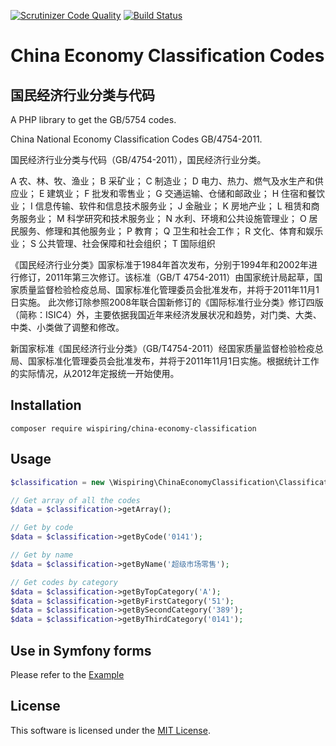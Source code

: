 [![Scrutinizer Code Quality](https://scrutinizer-ci.com/g/wispiring/China-Economy-Classification/badges/quality-score.png?b=master)](https://scrutinizer-ci.com/g/wispiring/China-Economy-Classification/?branch=master)
[![Build Status](https://scrutinizer-ci.com/g/wispiring/China-Economy-Classification/badges/build.png?b=master)](https://scrutinizer-ci.com/g/wispiring/China-Economy-Classification/build-status/master)

# China Economy Classification Codes
## 国民经济行业分类与代码

A PHP library to get the GB/5754 codes.

China National Economy Classification Codes GB/4754-2011.

国民经济行业分类与代码（GB/4754-2011），国民经济行业分类。

A 农、林、牧、渔业； B 采矿业； C 制造业； D 电力、热力、燃气及水生产和供应业； E 建筑业； F 批发和零售业； G 交通运输、仓储和邮政业； H 住宿和餐饮业； I 信息传输、软件和信息技术服务业； J 金融业； K 房地产业； L 租赁和商务服务业； M 科学研究和技术服务业； N 水利、环境和公共设施管理业； O 居民服务、修理和其他服务业； P 教育； Q 卫生和社会工作； R 文化、体育和娱乐业； S 公共管理、社会保障和社会组织； T 国际组织

《国民经济行业分类》国家标准于1984年首次发布，分别于1994年和2002年进行修订，2011年第三次修订。该标准（GB/T 4754-2011）由国家统计局起草，国家质量监督检验检疫总局、国家标准化管理委员会批准发布，并将于2011年11月1日实施。 此次修订除参照2008年联合国新修订的《国际标准行业分类》修订四版（简称：ISIC4）外，主要依据我国近年来经济发展状况和趋势，对门类、大类、中类、小类做了调整和修改。

新国家标准《国民经济行业分类》（GB/T4754-2011）经国家质量监督检验检疫总局、国家标准化管理委员会批准发布，并将于2011年11月1日实施。根据统计工作的实际情况，从2012年定报统一开始使用。

## Installation
```
composer require wispiring/china-economy-classification
```
## Usage
```php
$classification = new \Wispiring\ChinaEconomyClassification\Classification();

// Get array of all the codes
$data = $classification->getArray();

// Get by code
$data = $classification->getByCode('0141');

// Get by name
$data = $classification->getByName('超级市场零售');

// Get codes by category
$data = $classification->getByTopCategory('A');
$data = $classification->getByFirstCategory('51');
$data = $classification->getBySecondCategory('389');
$data = $classification->getByThirdCategory('0141');

```
## Use in Symfony forms
Please refer to the [Example](example/select.php)

## License

This software is licensed under the [MIT License](LICENSE).
